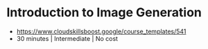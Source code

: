 # Introduction to Image Generation

- https://www.cloudskillsboost.google/course_templates/541
- 30 minutes | Intermediate | No cost

